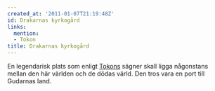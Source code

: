 ```yaml
---
created_at: '2011-01-07T21:19:48Z'
id: Drakarnas kyrkogård
links:
  mention:
  - Tokon
title: Drakarnas kyrkogård
---
```


En legendarisk plats som enligt [Tokons] sägner skall ligga någonstans mellan den här världen och de
dödas värld. Den tros vara en port till Gudarnas land.

  [Tokons]: Tokon